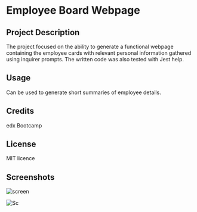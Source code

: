# Employee Board Webpage

## Project Description

The project focused on the ability to generate a functional webpage containing the employee cards with relevant personal information gathered using inquirer prompts. The written code was also tested with Jest help. 

## Usage

Can be used to generate short summaries of employee details.

## Credits 

edx Bootcamp 

## License

MIT licence

## Screenshots

![screen](https://user-images.githubusercontent.com/86410482/223769355-efef7f83-864f-4a8e-80ae-b7412d521c0d.jpeg)


![Sc](https://user-images.githubusercontent.com/86410482/223769383-ffcad389-554e-4e44-8f83-b73aa4497775.jpeg)
